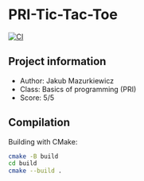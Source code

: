 # PRI-Tic-Tac-Toe

[![CI](https://github.com/JMazurkiewicz/PRI-Tic-Tac-Toe/actions/workflows/ci.yml/badge.svg)](https://github.com/JMazurkiewicz/PRI-Tic-Tac-Toe/actions/workflows/ci.yml)

## Project information

* Author: Jakub Mazurkiewicz
* Class: Basics of programming (PRI)
* Score: 5/5

## Compilation

Building with CMake:

```bash
cmake -B build
cd build
cmake --build .
```
